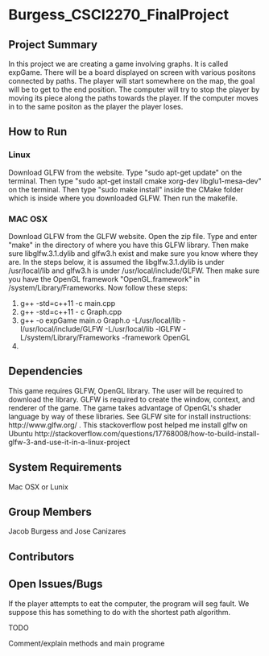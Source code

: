 # Burgess_CSCI2270_FinalProject
<h2>Project Summary</h2>
<p> In this project we are creating a game involving graphs. It is called expGame. There will be a board displayed on screen with various positons connected by paths. The player will start somewhere on the map, the goal will be to get to the end position. The computer will try to stop the player by moving its piece along the paths towards the player.  If the computer moves in to the same positon as the player the player loses. </p>
<h2>How to Run</h2>
<h3> Linux </h3>
<p>Download GLFW from the website. Type "sudo apt-get update" on the terminal. Then type "sudo apt-get install cmake xorg-dev libglu1-mesa-dev" on the terminal. Then type "sudo make install" inside the CMake folder which is inside where you downloaded GLFW. Then run the makefile. </p>
<h3> MAC OSX </h3>
<p> Download GLFW from the GLFW website. Open the zip file. Type and enter "make" in the directory of where you have this GLFW library. Then make sure libglfw.3.1.dylib and glfw3.h exist and make sure you know where they are. In the steps below, it is assumed the libglfw.3.1.dylib is under /usr/local/lib and glfw3.h is under /usr/local/include/GLFW. Then make sure you have the OpenGL framework "OpenGL.framework" in /system/Library/Frameworks. Now follow these steps:</p>

1. g++ -std=c++11 -c main.cpp
2. g++ -std=c++11 - c Graph.cpp
3. g++ -o expGame main.o Graph.o -L/usr/local/lib -I/usr/local/include/GLFW -L/usr/local/lib -lGLFW -L/system/Library/Frameworks -framework OpenGL 
4. 

<h2>Dependencies</h2>
<p> This game requires GLFW, OpenGL library. The user will be required to download the library. GLFW is required to create the window, context, and renderer of the game. The game takes advantage of OpenGL's shader language by way of these libraries. See GLFW site for install instructions: http://www.glfw.org/ . This stackoverflow post helped me install glfw on Ubuntu http://stackoverflow.com/questions/17768008/how-to-build-install-glfw-3-and-use-it-in-a-linux-project
</p>
<h2>System Requirements</h2>
<p> Mac OSX or Lunix </p>
<h2>Group Members</h2>
<p> Jacob Burgess and Jose Canizares </p>
<h2>Contributors</h2>
<h2>Open Issues/Bugs</h2>
<p> If the player attempts to eat the computer, the program will seg fault. We suppose this has something to do with the shortest path algorithm. </p>
TODO
<p>Comment/explain methods and main programe</p>

